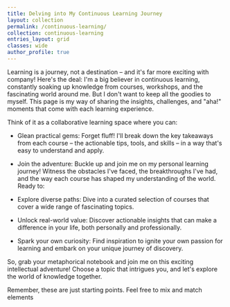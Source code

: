 ```yaml
---
title: Delving into My Continuous Learning Journey
layout: collection
permalink: /continuous-learning/
collection: continuous-learning
entries_layout: grid
classes: wide
author_profile: true
---
```

Learning is a journey, not a destination – and it's far more exciting with company! Here's the deal: I'm a big believer in continuous learning, constantly soaking up knowledge from courses, workshops, and the fascinating world around me. But I don't want to keep all the goodies to myself. This page is my way of sharing the insights, challenges, and "aha!" moments that come with each learning experience.

Think of it as a collaborative learning space where you can:

- Glean practical gems: Forget fluff! I'll break down the key takeaways from each course – the actionable tips, tools, and skills – in a way that's easy to understand and apply.
- Join the adventure: Buckle up and join me on my personal learning journey! Witness the obstacles I've faced, the breakthroughs I've had, and the way each course has shaped my understanding of the world.
Ready to:

- Explore diverse paths: Dive into a curated selection of courses that cover a wide range of fascinating topics.
- Unlock real-world value: Discover actionable insights that can make a difference in your life, both personally and professionally.
- Spark your own curiosity: Find inspiration to ignite your own passion for learning and embark on your unique journey of discovery.

So, grab your metaphorical notebook and join me on this exciting intellectual adventure! Choose a topic that intrigues you, and let's explore the world of knowledge together.

Remember, these are just starting points. Feel free to mix and match elements